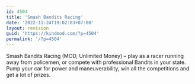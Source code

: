 ```yaml
---
id: 4504
title: 'Smash Bandits Racing'
date: '2022-11-24T19:02:03+07:00'
layout: revision
guid: 'https://kindmod.com/?p=4504'
permalink: '/?p=4504'
---
```


Smash Bandits Racing (MOD, Unlimited Money) – play as a racer running away from policemen, or compete with professional Bandits in your state. Pump your car for power and maneuverability, win all the competitions and get a lot of prizes.
